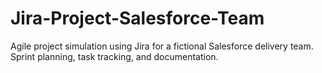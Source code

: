 # Jira-Project-Salesforce-Team
 Agile project simulation using Jira for a fictional Salesforce delivery team. Sprint planning, task tracking, and documentation.
